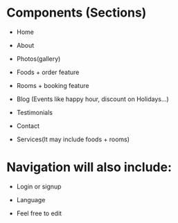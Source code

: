 # Components (Sections)

- Home
- About
- Photos(gallery)
- Foods + order feature
- Rooms + booking feature
- Blog (Events like happy hour, discount on Holidays...)
- Testimonials
- Contact

- Services(It may include foods + rooms)

# Navigation will also include:

- Login or signup
- Language

- Feel free to edit
